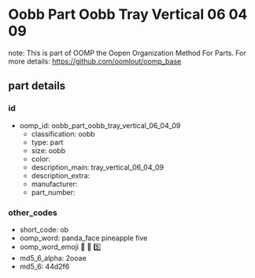 # Oobb Part Oobb Tray Vertical 06 04 09  

note: This is part of OOMP the Oopen Organization Method For Parts. For more details: https://github.com/oomlout/oomp_base

##  part details





### id
* oomp_id: oobb_part_oobb_tray_vertical_06_04_09
  * classification: oobb
  * type: part
  * size: oobb
  * color: 
  * description_main: tray_vertical_06_04_09
  * description_extra: 
  * manufacturer: 
  * part_number: 

### other_codes
* short_code: ob
* oomp_word: panda_face pineapple five
* oomp_word_emoji :panda_face: :pineapple: :five:
* md5_6_alpha: 2ooae
* md5_6: 44d2f6